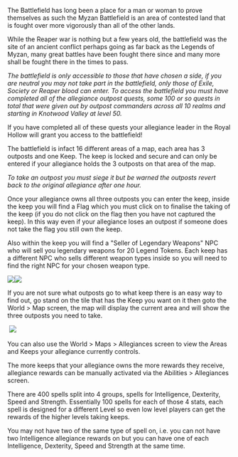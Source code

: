 ---
---
The Battlefield has long been a place for a man or woman to prove themselves as such the Myzan Battlefield is an area of contested land that is fought over more vigorously than all of the other lands.

While the Reaper war is nothing but a few years old, the battlefield was the site of an ancient conflict perhaps going as far back as the Legends of Myzan, many great battles have been fought there since and many more shall be fought there in the times to pass.

_The battlefield is only accessible to those that have chosen a side, if you are neutral you may not take part in the battlefield, only those of Exile, Society or Reaper blood can enter. To access the battlefield you must have completed all of the allegiance outpost quests, some 100 or so quests in total that were given out by outpost commanders across all 10 realms and starting in Knotwood Valley at level 50._

If you have completed all of these quests your allegiance leader in the Royal Hollow will grant you access to the battlefield!

The battlefield is infact 16 different areas of a map, each area has 3 outposts and one Keep. The keep is locked and secure and can only be entered if your allegiance holds the 3 outposts on that area of the map.

_To take an outpost you must siege it but be warned the outposts revert back to the original allegiance after one hour._

Once your allegiance owns all three outposts you can enter the keep, inside the keep you will find a Flag which you must click on to finalise the taking of the keep (if you do not click on the flag then you have not captured the keep). In this way even if your allegiance loses an outpost if someone does not take the flag you still own the keep.

Also within the keep you will find a "Seller of Legendary Weapons" NPC who will sell you legendary weapons for 20 Legend Tokens. Each keep has a different NPC who sells different weapon types inside so you will need to find the right NPC for your chosen weapon type.

[![](https://lohcdn.com/images/t_battlefield1.jpg)](https://lohcdn.com/images/battlefield1.jpg)[![](https://lohcdn.com/images/t_battlefield3.jpg)](https://lohcdn.com/images/battlefield2.jpg)

If you are not sure what outposts go to what keep there is an easy way to find out, go stand on the tile that has the Keep you want on it then goto the World > Map screen, the map will display the current area and will show the three outposts you need to take.

 [![](https://lohcdn.com/images/t_battlefield2.jpg)](https://lohcdn.com/images/battlefield2.jpg)

You can also use the World > Maps > Allegiances screen to view the Areas and Keeps your allegiance currently controls.

The more keeps that your allegiance owns the more rewards they receive, allegiance rewards can be manually activated via the Abilities > Allegiances screen.

There are 400 spells split into 4 groups, spells for Intelligence, Dexterity, Speed and Strength. Essentially 100 spells for each of those 4 stats, each spell is designed for a different Level so even low level players can get the rewards of the higher levels taking keeps.

You may not have two of the same type of spell on, i.e. you can not have two Intelligence allegiance rewards on but you can have one of each Intelligence, Dexterity, Speed and Strength at the same time.
